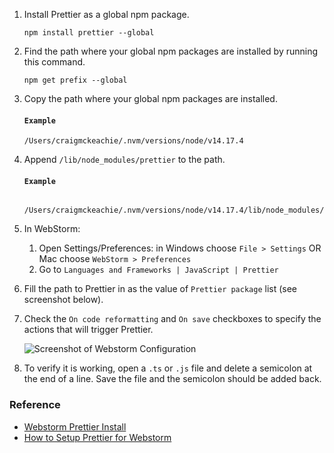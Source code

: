 1. Install Prettier as a global npm package.
   ```
   npm install prettier --global
   ```
2. Find the path where your global npm packages are installed by running this command.

   ```
   npm get prefix --global
   ```

3. Copy the path where your global npm packages are installed.
   #### `Example`
   ```
   /Users/craigmckeachie/.nvm/versions/node/v14.17.4
   ```
4. Append `/lib/node_modules/prettier` to the path.

   #### `Example`

   ```
    /Users/craigmckeachie/.nvm/versions/node/v14.17.4/lib/node_modules/prettier
   ```

5. In WebStorm:
   1. Open Settings/Preferences: in Windows choose `File > Settings` OR Mac choose `WebStorm > Preferences`
   2. Go to `Languages and Frameworks | JavaScript | Prettier `
6. Fill the path to Prettier in as the value of `Prettier package` list (see screenshot below).
7. Check the `On code reformatting` and `On save` checkboxes to specify the actions that will trigger Prettier.

   ![Screenshot of Webstorm Configuration](https://user-images.githubusercontent.com/1474579/145878834-e11998b6-ac2a-4ecb-8c85-c0b31fc3cb49.png)

8. To verify it is working, open a `.ts` or `.js` file and delete a semicolon at the end of a line. Save the file and the semicolon should be added back.

### Reference

- [Webstorm Prettier Install](https://www.jetbrains.com/help/webstorm/prettier.html#ws_prettier_install)
- [How to Setup Prettier for Webstorm](https://dev.to/danywalls/how-to-setup-prettier-for-webstorm-3jph)
